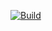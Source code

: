 [![Build](https://github.com/StasKolodkin/Hangman/actions/workflows/build.yml/badge.svg)](https://github.com/StasKolodkin/Hangman/actions/workflows/build.yml)
